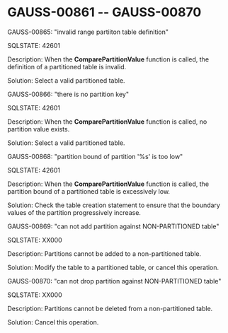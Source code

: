 # GAUSS-00861 -- GAUSS-00870<a name="EN-US_TOPIC_0302073000"></a>

GAUSS-00865: "invalid range partiiton table definition"

SQLSTATE: 42601

Description: When the  **ComparePartitionValue**  function is called, the definition of a partitioned table is invalid.

Solution: Select a valid partitioned table.

GAUSS-00866: "there is no partition key"

SQLSTATE: 42601

Description: When the  **ComparePartitionValue**  function is called, no partition value exists.

Solution: Select a valid partitioned table.

GAUSS-00868: "partition bound of partition '%s' is too low"

SQLSTATE: 42601

Description: When the  **ComparePartitionValue**  function is called, the partition bound of a partitioned table is excessively low.

Solution: Check the table creation statement to ensure that the boundary values of the partition progressively increase.

GAUSS-00869: "can not add partition against NON-PARTITIONED table"

SQLSTATE: XX000

Description: Partitions cannot be added to a non-partitioned table.

Solution: Modify the table to a partitioned table, or cancel this operation.

GAUSS-00870: "can not drop partition against NON-PARTITIONED table"

SQLSTATE: XX000

Description: Partitions cannot be deleted from a non-partitioned table.

Solution: Cancel this operation.

